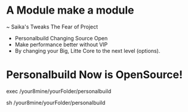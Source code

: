 # A Module make a module
~ Saika's Tweaks The Fear of Project
- Personalbuild Changing Source Open
- Make performance better without VIP
- By changing your Big, Litte Core to the next level (options).

# Personalbuild Now is OpenSource!
exec /your8mine/yourFolder/personalbuild

sh /your8mine/yourFolder/personalbuild
